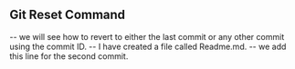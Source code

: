 ## Git Reset Command
-- we will see how to revert to either the last commit or any other commit using the commit ID.
-- I have created a file called Readme.md.
-- we add this line for the second commit.